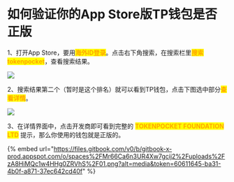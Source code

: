 # 如何验证你的App Store版TP钱包是否正版

1、打开App Store，要用<mark style="color:orange;">**海外ID登录**</mark>。点击右下角搜索，在搜索栏里<mark style="color:orange;">**搜索tokenpocket**</mark>，查看搜索结果。

![](https://files.gitbook.com/v0/b/gitbook-x-prod.appspot.com/o/spaces%2FMr66Ca6n3UR4Xw7gcij2%2Fuploads%2FcyMwxTpug3yf5Dt7Dg0S%2F00.png?alt=media\&token=7549dd92-ac6d-4ccc-b718-1d967f12a92c)

2、搜索结果第二个（暂时是这个排名）就可以看到TP钱包，点击下图选中部分<mark style="color:orange;">**查看详情**</mark>。

![](https://files.gitbook.com/v0/b/gitbook-x-prod.appspot.com/o/spaces%2FMr66Ca6n3UR4Xw7gcij2%2Fuploads%2FkresCEc7gKGcb4WqIzjg%2Ff94303e5ed3038e848ff0ccdae69062.png?alt=media\&token=cd2210bd-870d-4221-a8dd-e05e2089a7a6)

3、在详情界面中，点击开发商即可看到完整的 <mark style="color:orange;">**TOKENPOCKET FOUNDATION LTD**</mark> 提示，那么你使用的钱包就是正版的。

{% embed url="https://files.gitbook.com/v0/b/gitbook-x-prod.appspot.com/o/spaces%2FMr66Ca6n3UR4Xw7gcij2%2Fuploads%2FzA8HiMQc1w4HHg0ZRVhS%2F01.png?alt=media&token=60611645-ba31-4b0f-a871-37ec642cd40f" %}
